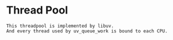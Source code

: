 # Thread Pool

    This threadpool is implemented by libuv.
    And every thread used by uv_queue_work is bound to each CPU.
